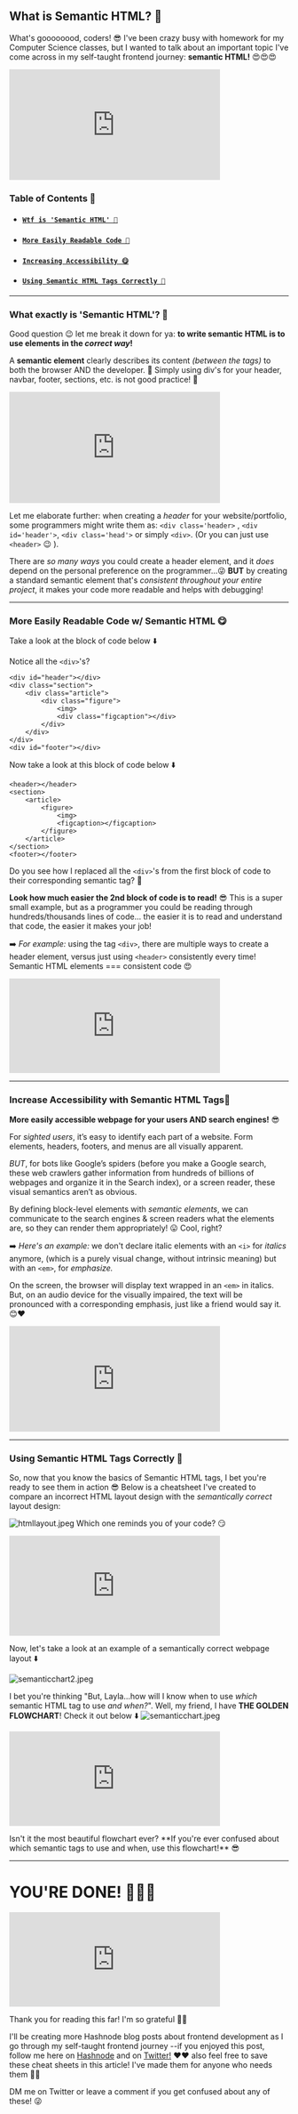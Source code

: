 ## What is Semantic HTML? 🤨

What's goooooood, coders! 😎 I've been crazy busy with homework for my Computer Science classes, but I wanted to talk about an important topic I've come across in my self-taught frontend journey: **semantic HTML!** 😍😍😍
<iframe src="https://giphy.com/embed/26BRL3pw98MWNOy0U" width="380" height="199" frameBorder="0" class="giphy-embed" allowFullScreen></iframe><p><a href="https://giphy.com/gifs/holidayinnexpress-lets-do-this-rob-riggle-game-ready-26BRL3pw98MWNOy0U"></a></p>


### Table of Contents 🤩

- ####  [`Wtf is 'Semantic HTML' 🤯`](#wtf)  
- #### [`More Easily Readable Code 🤗`](#readability) 
- #### [`Increasing Accessibility 😋`](#accessibility) 
- #### [`Using Semantic HTML Tags Correctly 🕺`](#correctly) 

____

### <a id="wtf">What exactly is 'Semantic HTML'? 🤯</a>
Good question 😉 let me break it down for ya: **to write semantic HTML is to use elements in the *correct way*!**

A **semantic element** clearly describes its content *(between the tags)* to both the browser AND the developer. 🚫 Simply using div's for your header, navbar, footer, sections, etc. is not good practice! 🚫 

<iframe src="https://giphy.com/embed/kEYsX3m6rzGP7d3WJe" width="380" height="200" frameBorder="0" class="giphy-embed" allowFullScreen></iframe><p><a href="https://giphy.com/gifs/nfl-football-jj-watt-kEYsX3m6rzGP7d3WJe"></a></p>

Let me elaborate further: when creating a *header* for your website/portfolio, some programmers might write them as: `<div class='header>` , `<div id='header'>`, `<div class='head'>` or simply `<div>`. (Or you can just use `<header>` 😉 ).

There are *so many ways* you could create a header element, and it *does* depend on the personal preference on the programmer...😜 **BUT** by creating a standard semantic element that's *consistent throughout your entire project*, it makes your code more readable and helps with debugging!



____

### <a id="readability">More Easily Readable Code w/ Semantic HTML 😋</a>

Take a look at the block of code below ⬇️ 

Notice all the `<div>`'s?

```
<div id="header"></div>
<div class="section">
	<div class="article">
		<div class="figure">
			<img>
			<div class="figcaption"></div>
		</div>
	</div>
</div>
<div id="footer"></div>
```

Now take a look at this block of code below ⬇️ 
```
<header></header>
<section>
	<article>
		<figure>
			<img>
			<figcaption></figcaption>
		</figure>
	</article>
</section>
<footer></footer>
```
Do you see how I replaced all the `<div>`'s from the first block of code to their corresponding semantic tag? 🧐

**Look how much easier the 2nd block of code is to read!** 😎 This is a super small example, but as a programmer you could be reading through hundreds/thousands lines of code... the easier it is to read and understand that code, the easier it makes your job!

➡️ *For example:* using the tag `<div>`, there are multiple ways to create a header element, versus just using `<header>` consistently every time! Semantic HTML elements === consistent code 😍 

<iframe src="https://giphy.com/embed/Is1O1TWV0LEJi" width="380" height="170" frameBorder="0" class="giphy-embed" allowFullScreen></iframe><p><a href="https://giphy.com/gifs/excited-the-office-celebrate-Is1O1TWV0LEJi"></a></p>
 
_________


### <a id="accessibility"> Increase Accessibility with Semantic HTML Tags🤯</a>

**More easily accessible webpage for your users AND search engines!** 😎 

For *sighted users*, it’s easy to identify each part of a website. Form elements, headers, footers, and menus are all visually apparent. 

 *BUT*, for bots like Google’s spiders (before you make a Google search, these web crawlers gather information from hundreds of billions of webpages and organize it in the Search index), or a screen reader, these visual semantics aren’t as obvious.

By defining block-level elements with *semantic elements*, we can communicate to the search engines & screen readers what the elements are, so they can render them appropriately! 😛 Cool, right?

➡️ *Here's an example:* we don't declare italic elements with an `<i>` for *italics* anymore, (which is a purely visual change, without intrinsic meaning) but with an `<em>`, for *emphasize.* 

On the screen, the browser will display text wrapped in an `<em>` in italics. But, on an audio device for the visually impaired, the text will be pronounced with a corresponding emphasis, just like a friend would say it. 😊❤️ 
<iframe src="https://giphy.com/embed/z1Ss4CmBlWbUcn9YRs" width="380" height="190" frameBorder="0" class="giphy-embed" allowFullScreen></iframe><p><a href="https://giphy.com/gifs/theoffice-z1Ss4CmBlWbUcn9YRs"></a></p>

____

### <a id="correctly">Using Semantic HTML Tags Correctly 🤩</a>

So, now that you know the basics of Semantic HTML tags, I bet you're ready to see them in action 😎 
Below is a cheatsheet I've created to compare an incorrect HTML layout design with the *semantically correct* layout design: 

![htmllayout.jpeg](https://cdn.hashnode.com/res/hashnode/image/upload/v1630795051989/ljYyrmHUE.jpeg)
Which one reminds you of your code? 😏
<iframe src="https://giphy.com/embed/B9KKBuOIp4zqI7Cll0" width="380" height="180" frameBorder="0" class="giphy-embed" allowFullScreen></iframe><p><a href="https://giphy.com/gifs/theoffice-B9KKBuOIp4zqI7Cll0"></a></p>

Now, let's take a look at an example of a semantically correct webpage layout ⬇️ 


![semanticchart2.jpeg](https://cdn.hashnode.com/res/hashnode/image/upload/v1630794997889/oKnWz5zR4.jpeg)

I bet you're thinking "But, Layla...how will I know when to use *which* semantic HTML tag to use *and when?*". Well, my friend, I have **THE GOLDEN FLOWCHART**! Check it out below ⬇️ 
![semanticchart.jpeg](https://cdn.hashnode.com/res/hashnode/image/upload/v1630794901467/u8q0JVXe_.jpeg)

<iframe src="https://giphy.com/embed/26FLdmIp6wJr91JAI" width="380" height="170" frameBorder="0" class="giphy-embed" allowFullScreen></iframe><p><a href="https://giphy.com/gifs/spongebob-26FLdmIp6wJr91JAI"></a></p> Isn't it the most beautiful flowchart ever? **If you're ever confused about which semantic tags to use and when, use this flowchart!** 😎 

_______

# YOU'RE DONE! 🥳🥳🥳
<iframe src="https://giphy.com/embed/U4DswrBiaz0p67ZweH" width="380" height="170" frameBorder="0" class="giphy-embed" allowFullScreen></iframe><p><a href="https://giphy.com/gifs/theoffice-U4DswrBiaz0p67ZweH"></a></p>
Thank you for reading this far! I'm so grateful 🥰🥰 

I'll be creating more Hashnode blog posts about frontend development as I go through my self-taught frontend journey --if you enjoyed this post, follow me here on [Hashnode](https://hashnode.com/@laylacodes) and on [Twitter!](https://twitter.com/codinglay) ❤️❤️ also feel free to save these cheat sheets in this article! I've made them for anyone who needs them 🥰🥰

DM me on Twitter or leave a comment if you get confused about any of these! 😜







